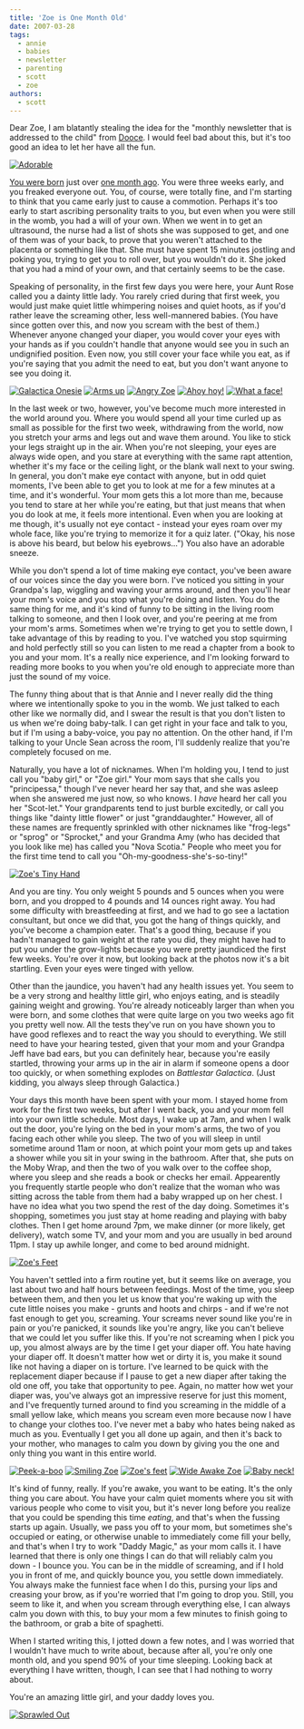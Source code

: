 ```yaml
---
title: 'Zoe is One Month Old'
date: 2007-03-28
tags:
  - annie
  - babies
  - newsletter
  - parenting
  - scott
  - zoe
authors:
  - scott
---
```


Dear Zoe, I am blatantly stealing the idea for the "monthly newsletter that is addressed to the child" from [Dooce](http://www.dooce.com/archives/newsletters/). I would feel bad about this, but it's too good an idea to let her have all the fun.

[![Adorable](/images/421808116_640c161c35.jpg)](http://www.flickr.com/photos/spaceninja/421808116/)

[You were born](/blog/2007/zoes-birth-story/) just over [one month ago](/blog/2007/what-it-was-like-for-me/). You were three weeks early, and you freaked everyone out. You, of course, were totally fine, and I'm starting to think that you came early just to cause a commotion. Perhaps it's too early to start ascribing personality traits to you, but even when you were still in the womb, you had a will of your own. When we went in to get an ultrasound, the nurse had a list of shots she was supposed to get, and one of them was of your back, to prove that you weren't attached to the placenta or something like that. She must have spent 15 minutes jostling and poking you, trying to get you to roll over, but you wouldn't do it. She joked that you had a mind of your own, and that certainly seems to be the case.

Speaking of personality, in the first few days you were here, your Aunt Rose called you a dainty little lady. You rarely cried during that first week, you would just make quiet little whimpering noises and quiet hoots, as if you'd rather leave the screaming other, less well-mannered babies. (You have since gotten over this, and now you scream with the best of them.) Whenever anyone changed your diaper, you would cover your eyes with your hands as if you couldn't handle that anyone would see you in such an undignified position. Even now, you still cover your face while you eat, as if you're saying that you admit the need to eat, but you don't want anyone to see you doing it.

[![Galactica Onesie](/images/432557955_5bc3c0eca7_s.jpg)](http://www.flickr.com/photos/spaceninja/432557955/) [![Arms up](/images/422635542_1e917f0ba5_s.jpg)](http://www.flickr.com/photos/spaceninja/422635542/) [![Angry Zoe](/images/426053248_b6f075abc5_s.jpg)](http://www.flickr.com/photos/spaceninja/426053248/) [![Ahoy hoy!](/images/420750332_6af1b0834b_s.jpg)](http://www.flickr.com/photos/spaceninja/420750332/) [![What a face!](/images/418102247_dfe3d787de_s.jpg)](http://www.flickr.com/photos/spaceninja/418102247/)

In the last week or two, however, you've become much more interested in the world around you. Where you would spend all your time curled up as small as possible for the first two week, withdrawing from the world, now you stretch your arms and legs out and wave them around. You like to stick your legs straight up in the air. When you're not sleeping, your eyes are always wide open, and you stare at everything with the same rapt attention, whether it's my face or the ceiling light, or the blank wall next to your swing. In general, you don't make eye contact with anyone, but in odd quiet moments, I've been able to get you to look at me for a few minutes at a time, and it's wonderful. Your mom gets this a lot more than me, because you tend to stare at her while you're eating, but that just means that when you do look at me, it feels more intentional. Even when you are looking at me though, it's usually not eye contact - instead your eyes roam over my whole face, like you're trying to memorize it for a quiz later. ("Okay, his nose is above his beard, but below his eyebrows...") You also have an adorable sneeze.

While you don't spend a lot of time making eye contact, you've been aware of our voices since the day you were born. I've noticed you sitting in your Grandpa's lap, wiggling and waving your arms around, and then you'll hear your mom's voice and you stop what you're doing and listen. You do the same thing for me, and it's kind of funny to be sitting in the living room talking to someone, and then I look over, and you're peering at me from your mom's arms. Sometimes when we're trying to get you to settle down, I take advantage of this by reading to you. I've watched you stop squirming and hold perfectly still so you can listen to me read a chapter from a book to you and your mom. It's a really nice experience, and I'm looking forward to reading more books to you when you're old enough to appreciate more than just the sound of my voice.

The funny thing about that is that Annie and I never really did the thing where we intentionally spoke to you in the womb. We just talked to each other like we normally did, and I swear the result is that you don't listen to us when we're doing baby-talk. I can get right in your face and talk to you, but if I'm using a baby-voice, you pay no attention. On the other hand, if I'm talking to your Uncle Sean across the room, I'll suddenly realize that you're completely focused on me.

Naturally, you have a lot of nicknames. When I'm holding you, I tend to just call you "baby girl," or "Zoe girl." Your mom says that she calls you "principessa," though I've never heard her say that, and she was asleep when she answered me just now, so who knows. I _have_ heard her call you her "Scot-let." Your grandparents tend to just burble excitedly, or call you things like "dainty little flower" or just "granddaughter." However, all of these names are frequently sprinkled with other nicknames like "frog-legs" or "sprog" or "Sprocket," and your Grandma Amy (who has decided that you look like me) has called you "Nova Scotia." People who meet you for the first time tend to call you "Oh-my-goodness-she's-so-tiny!"

[![Zoe's Tiny Hand](/images/406462000_189703b175.jpg)](http://www.flickr.com/photos/spaceninja/406462000/)

And you are tiny. You only weight 5 pounds and 5 ounces when you were born, and you dropped to 4 pounds and 14 ounces right away. You had some difficulty with breastfeeding at first, and we had to go see a lactation consultant, but once we did that, you got the hang of things quickly, and you've become a champion eater. That's a good thing, because if you hadn't managed to gain weight at the rate you did, they might have had to put you under the grow-lights because you were pretty jaundiced the first few weeks. You're over it now, but looking back at the photos now it's a bit startling. Even your eyes were tinged with yellow.

Other than the jaundice, you haven't had any health issues yet. You seem to be a very strong and healthy little girl, who enjoys eating, and is steadily gaining weight and growing. You're already noticeably larger than when you were born, and some clothes that were quite large on you two weeks ago fit you pretty well now. All the tests they've run on you have shown you to have good reflexes and to react the way you should to everything. We still need to have your hearing tested, given that your mom and your Grandpa Jeff have bad ears, but you can definitely hear, because you're easily startled, throwing your arms up in the air in alarm if someone opens a door too quickly, or when something explodes on _Battlestar Galactica_. (Just kidding, you always sleep through Galactica.)

Your days this month have been spent with your mom. I stayed home from work for the first two weeks, but after I went back, you and your mom fell into your own little schedule. Most days, I wake up at 7am, and when I walk out the door, you're lying on the bed in your mom's arms, the two of you facing each other while you sleep. The two of you will sleep in until sometime around 11am or noon, at which point your mom gets up and takes a shower while you sit in your swing in the bathroom. After that, she puts on the Moby Wrap, and then the two of you walk over to the coffee shop, where you sleep and she reads a book or checks her email. Appearently you frequently startle people who don't realize that the woman who was sitting across the table from them had a baby wrapped up on her chest. I have no idea what you two spend the rest of the day doing. Sometimes it's shopping, sometimes you just stay at home reading and playing with baby clothes. Then I get home around 7pm, we make dinner (or more likely, get delivery), watch some TV, and your mom and you are usually in bed around 11pm. I stay up awhile longer, and come to bed around midnight.

[![Zoe's Feet](/images/406531186_70a7f8e3c7.jpg)](http://www.flickr.com/photos/spaceninja/406531186/)

You haven't settled into a firm routine yet, but it seems like on average, you last about two and half hours between feedings. Most of the time, you sleep between them, and then you let us know that you're waking up with the cute little noises you make - grunts and hoots and chirps - and if we're not fast enough to get you, screaming. Your screams never sound like you're in pain or you're panicked, it sounds like you're angry, like you can't believe that we could let you suffer like this. If you're not screaming when I pick you up, you almost always are by the time I get your diaper off. You hate having your diaper off. It doesn't matter how wet or dirty it is, you make it sound like not having a diaper on is torture. I've learned to be quick with the replacement diaper because if I pause to get a new diaper after taking the old one off, you take that opportunity to pee. Again, no matter how wet your diaper was, you've always got an impressive reserve for just this moment, and I've frequently turned around to find you screaming in the middle of a small yellow lake, which means you scream even more because now I have to change your clothes too. I've never met a baby who hates being naked as much as you. Eventually I get you all done up again, and then it's back to your mother, who manages to calm you down by giving you the one and only thing you want in this entire world.

[![Peek-a-boo](/images/418045907_05abfa53c0_s.jpg)](http://www.flickr.com/photos/spaceninja/418045907/) [![Smiling Zoe](/images/414195723_84a0514a17_s.jpg)](http://www.flickr.com/photos/spaceninja/414195723/) [![Zoe's feet](/images/413355142_b2b0063370_s.jpg)](http://www.flickr.com/photos/spaceninja/413355142/) [![Wide Awake Zoe](/images/411917291_d2409e3562_s.jpg)](http://www.flickr.com/photos/spaceninja/411917291/) [![Baby neck!](/images/409004189_593607df54_s.jpg)](http://www.flickr.com/photos/spaceninja/409004189/)

It's kind of funny, really. If you're awake, you want to be eating. It's the only thing you care about. You have your calm quiet moments where you sit with various people who come to visit you, but it's never long before you realize that you could be spending this time _eating_, and that's when the fussing starts up again. Usually, we pass you off to your mom, but sometimes she's occupied or eating, or otherwise unable to immediately come fill your belly, and that's when I try to work "Daddy Magic," as your mom calls it. I have learned that there is only one things I can do that will reliably calm you down - I bounce you. You can be in the middle of screaming, and if I hold you in front of me, and quickly bounce you, you settle down immediately. You always make the funniest face when I do this, pursing your lips and creasing your brow, as if you're worried that I'm going to drop you. Still, you seem to like it, and when you scream through everything else, I can always calm you down with this, to buy your mom a few minutes to finish going to the bathroom, or grab a bite of spaghetti.

When I started writing this, I jotted down a few notes, and I was worried that I wouldn't have much to write about, because after all, you're only one month old, and you spend 90% of your time sleeping. Looking back at everything I have written, though, I can see that I had nothing to worry about.

You're an amazing little girl, and your daddy loves you.

[![Sprawled Out](/images/421809370_63d78a9675.jpg)](http://www.flickr.com/photos/spaceninja/421809370/)
